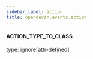 ```yaml
---
sidebar_label: action
title: opendevin.events.action
---
```


#### ACTION\_TYPE\_TO\_CLASS

type: ignore[attr-defined]

